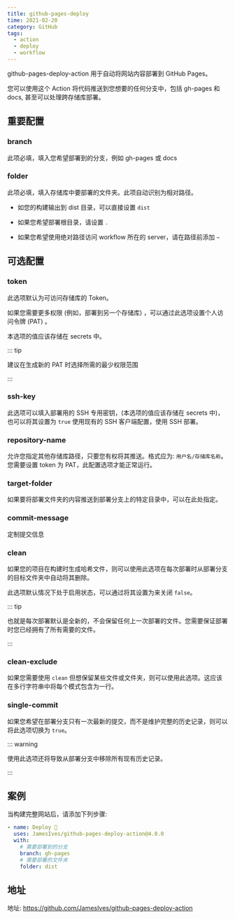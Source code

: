 ```yaml
---
title: github-pages-deploy
time: 2021-02-20
category: GitHub
tags:
  - action
  - deploy
  - workflow
---
```


github-pages-deploy-action 用于自动将网站内容部署到 GitHub Pages。

您可以使用这个 Action 将代码推送到您想要的任何分支中，包括 gh-pages 和 docs, 甚至可以处理跨存储库部署。

<!-- more -->

## 重要配置

### branch

此项必填，填入您希望部署到的分支，例如 gh-pages 或 docs

### folder

此项必填，填入存储库中要部署的文件夹。此项自动识别为相对路径。

- 如您的构建输出到 dist 目录，可以直接设置 `dist`

- 如果您希望部署根目录，请设置 `.`

- 如果您希望使用绝对路径访问 workflow 所在的 server，请在路径前添加 `~`

## 可选配置

### token

此选项默认为可访问存储库的 Token。

如果您需要更多权限 (例如，部署到另一个存储库) ，可以通过此选项设置个人访问令牌 (PAT) 。

本选项的值应该存储在 secrets 中。

::: tip

建议在生成新的 PAT 时选择所需的最少权限范围

:::

### ssh-key

此选项可以填入部署用的 SSH 专用密钥，(本选项的值应该存储在 secrets 中)，也可以将其设置为 `true` 使用现有的 SSH 客户端配置，使用 SSH 部署。

### repository-name

允许您指定其他存储库路径，只要您有权将其推送。格式应为: `用户名/存储库名称`。您需要设置 token 为 PAT，此配置选项才能正常运行。

### target-folder

如果要将部署文件夹的内容推送到部署分支上的特定目录中，可以在此处指定。

### commit-message

定制提交信息

### clean

如果您的项目在构建时生成哈希文件，则可以使用此选项在每次部署时从部署分支的目标文件夹中自动将其删除。

此选项默认情况下处于启用状态，可以通过将其设置为来关闭 `false`。

::: tip

也就是每次部署默认是全新的，不会保留任何上一次部署的文件。您需要保证部署时您已经拥有了所有需要的文件。

:::

### clean-exclude

如果您需要使用 `clean` 但想保留某些文件或文件夹，则可以使用此选项。这应该在多行字符串中将每个模式包含为一行。

### single-commit

如果您希望在部署分支只有一次最新的提交，而不是维护完整的历史记录，则可以将此选项切换为 `true`。

::: warning

使用此选项还将导致从部署分支中移除所有现有历史记录。

:::

## 案例

当构建完整网站后，请添加下列步骤:

```yml
- name: Deploy 🚀
  uses: JamesIves/github-pages-deploy-action@4.0.0
  with:
    # 需要部署到的分支
    branch: gh-pages
    # 需要部署的文件夹
    folder: dist
```

## 地址

地址: <https://github.com/JamesIves/github-pages-deploy-action>
